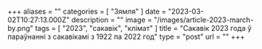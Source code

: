 +++
aliases = ""
categories = [ "Зямля" ]
date = "2023-03-02T10:27:13.000Z"
description = ""
image = "/images/article-2023-march-by.png"
tags = [ "2023", "сакавік", "клiмат" ]
title = "Сакавік 2023 года ў параўнанні з сакавікамі з 1922 па 2022 год"
type = "post"
url = ""
+++


